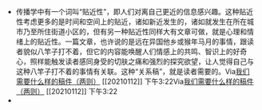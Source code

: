 - 传播学中有一个词叫“贴近性”，即人们对离自己更近的信息感兴趣。这种贴近性考虑更多的是时间和空间上的贴近，诸如新近发生的，诸如就发生在所在城市乃至所住街道小区的，但有另一种贴近性同样大有文章可做，就是心理和情绪上的贴近性。一篇文章，也许说的是远在异国他乡或猴年马月的事情，跟读者貌似八竿子打不着，但它的内容能唤醒人们情感上的共鸣、智识上的好奇心，照样能触发读者感同身受的切肤之痛和强烈的探究欲望，让人觉得自己与这种八竿子打不着的事情有关联。这种“关系稿”，就是读者需要的。Via[我们需要什么样的稿件（两则）](https://mp.weixin.qq.com/s?__biz=MjM5OTM4MDY4MQ==&mid=2650118542&idx=1&sn=b9890730983f80a40b208b19e2b4a48d&chksm=bf3d6a28884ae33ec1c8ddc8fa22dfb4cb338ff5538b9ea9d8e833f7f46f58d6862241e99b63) [[20210112]] 下午3:22Via[我们需要什么样的稿件（两则）](https://mp.weixin.qq.com/s?__biz=MjM5OTM4MDY4MQ==&mid=2650118542&idx=1&sn=b9890730983f80a40b208b19e2b4a48d&chksm=bf3d6a28884ae33ec1c8ddc8fa22dfb4cb338ff5538b9ea9d8e833f7f46f58d6862241e99b63) [[20210112]] 下午3:22
- 

